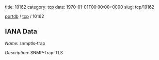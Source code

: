 title: 10162
category: tcp
date: 1970-01-01T00:00:00+0000
slug: tcp/10162

[portdb](/) / [tcp](/category/tcp.html) / 10162


## IANA Data

_Name:_ snmptls-trap

_Description:_ SNMP-Trap-TLS

